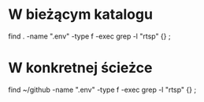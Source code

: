 # W bieżącym katalogu
find . -name ".env" -type f -exec grep -l "rtsp" {} \;

# W konkretnej ścieżce
find ~/github -name ".env" -type f -exec grep -l "rtsp" {} \;